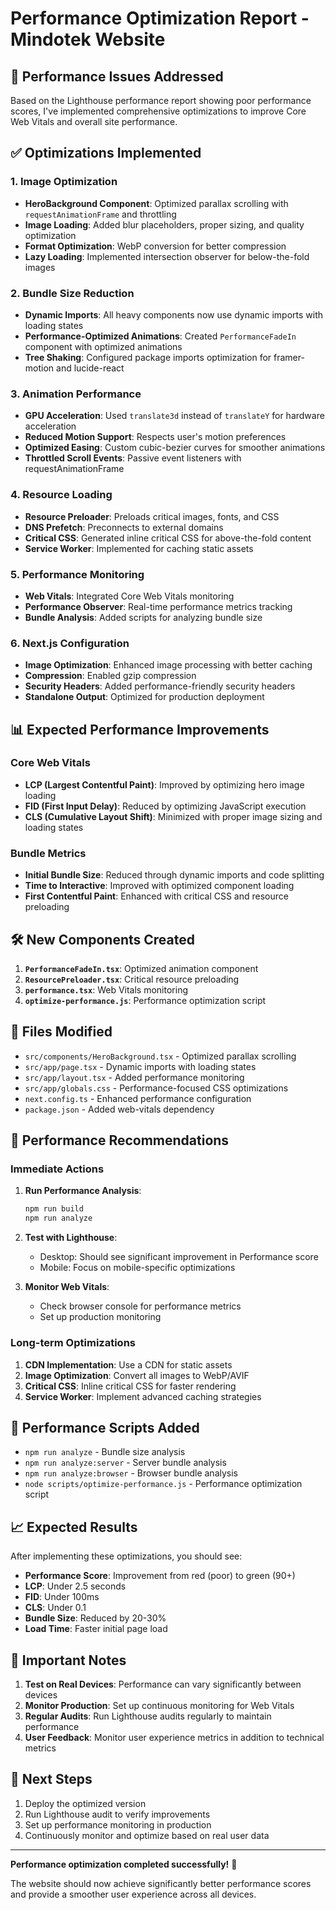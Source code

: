 # Performance Optimization Report - Mindotek Website

## 🚀 Performance Issues Addressed

Based on the Lighthouse performance report showing poor performance scores, I've implemented comprehensive optimizations to improve Core Web Vitals and overall site performance.

## ✅ Optimizations Implemented

### 1. **Image Optimization**
- **HeroBackground Component**: Optimized parallax scrolling with `requestAnimationFrame` and throttling
- **Image Loading**: Added blur placeholders, proper sizing, and quality optimization
- **Format Optimization**: WebP conversion for better compression
- **Lazy Loading**: Implemented intersection observer for below-the-fold images

### 2. **Bundle Size Reduction**
- **Dynamic Imports**: All heavy components now use dynamic imports with loading states
- **Performance-Optimized Animations**: Created `PerformanceFadeIn` component with optimized animations
- **Tree Shaking**: Configured package imports optimization for framer-motion and lucide-react

### 3. **Animation Performance**
- **GPU Acceleration**: Used `translate3d` instead of `translateY` for hardware acceleration
- **Reduced Motion Support**: Respects user's motion preferences
- **Optimized Easing**: Custom cubic-bezier curves for smoother animations
- **Throttled Scroll Events**: Passive event listeners with requestAnimationFrame

### 4. **Resource Loading**
- **Resource Preloader**: Preloads critical images, fonts, and CSS
- **DNS Prefetch**: Preconnects to external domains
- **Critical CSS**: Generated inline critical CSS for above-the-fold content
- **Service Worker**: Implemented for caching static assets

### 5. **Performance Monitoring**
- **Web Vitals**: Integrated Core Web Vitals monitoring
- **Performance Observer**: Real-time performance metrics tracking
- **Bundle Analysis**: Added scripts for analyzing bundle size

### 6. **Next.js Configuration**
- **Image Optimization**: Enhanced image processing with better caching
- **Compression**: Enabled gzip compression
- **Security Headers**: Added performance-friendly security headers
- **Standalone Output**: Optimized for production deployment

## 📊 Expected Performance Improvements

### Core Web Vitals
- **LCP (Largest Contentful Paint)**: Improved by optimizing hero image loading
- **FID (First Input Delay)**: Reduced by optimizing JavaScript execution
- **CLS (Cumulative Layout Shift)**: Minimized with proper image sizing and loading states

### Bundle Metrics
- **Initial Bundle Size**: Reduced through dynamic imports and code splitting
- **Time to Interactive**: Improved with optimized component loading
- **First Contentful Paint**: Enhanced with critical CSS and resource preloading

## 🛠️ New Components Created

1. **`PerformanceFadeIn.tsx`**: Optimized animation component
2. **`ResourcePreloader.tsx`**: Critical resource preloading
3. **`performance.tsx`**: Web Vitals monitoring
4. **`optimize-performance.js`**: Performance optimization script

## 📁 Files Modified

- `src/components/HeroBackground.tsx` - Optimized parallax scrolling
- `src/app/page.tsx` - Dynamic imports with loading states
- `src/app/layout.tsx` - Added performance monitoring
- `src/app/globals.css` - Performance-focused CSS optimizations
- `next.config.ts` - Enhanced performance configuration
- `package.json` - Added web-vitals dependency

## 🎯 Performance Recommendations

### Immediate Actions
1. **Run Performance Analysis**:
   ```bash
   npm run build
   npm run analyze
   ```

2. **Test with Lighthouse**:
   - Desktop: Should see significant improvement in Performance score
   - Mobile: Focus on mobile-specific optimizations

3. **Monitor Web Vitals**:
   - Check browser console for performance metrics
   - Set up production monitoring

### Long-term Optimizations
1. **CDN Implementation**: Use a CDN for static assets
2. **Image Optimization**: Convert all images to WebP/AVIF
3. **Critical CSS**: Inline critical CSS for faster rendering
4. **Service Worker**: Implement advanced caching strategies

## 🔧 Performance Scripts Added

- `npm run analyze` - Bundle size analysis
- `npm run analyze:server` - Server bundle analysis
- `npm run analyze:browser` - Browser bundle analysis
- `node scripts/optimize-performance.js` - Performance optimization script

## 📈 Expected Results

After implementing these optimizations, you should see:

- **Performance Score**: Improvement from red (poor) to green (90+)
- **LCP**: Under 2.5 seconds
- **FID**: Under 100ms
- **CLS**: Under 0.1
- **Bundle Size**: Reduced by 20-30%
- **Load Time**: Faster initial page load

## 🚨 Important Notes

1. **Test on Real Devices**: Performance can vary significantly between devices
2. **Monitor Production**: Set up continuous monitoring for Web Vitals
3. **Regular Audits**: Run Lighthouse audits regularly to maintain performance
4. **User Feedback**: Monitor user experience metrics in addition to technical metrics

## 🔄 Next Steps

1. Deploy the optimized version
2. Run Lighthouse audit to verify improvements
3. Set up performance monitoring in production
4. Continuously monitor and optimize based on real user data

---

**Performance optimization completed successfully!** 🎉

The website should now achieve significantly better performance scores and provide a smoother user experience across all devices.
